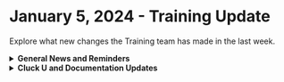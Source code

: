 # January 5, 2024 - Training Update

Explore what new changes the Training team has made in the last week.

<details>

<summary><strong>General News and Reminders</strong></summary>

* **SHOUT OUT** to all those who've successfully taken our [Broken link](broken-reference "mention")Exam, and collected your prestigious **Certified Rewster** badge in Discord.&#x20;
  * Stay tuned for more information on how to get your official certification issued for sharing on LinkedIn, and hanging on your wall with pride.

- **Reminder about the Rewst Onsite:**
  * We are BACK to our regularly scheduled training. You can sign up for our live training at [https://calendly.com/cluck-u](https://calendly.com/cluck-u)
  * Training will be paused again the week of **January 22nd** due to the Rewst Onsite!&#x20;
  * Feel free to sit by the fire, with a glass of bourbon, or tasty leftover New Year drinks, and watch our videos while you wait with anticipation for our return on **January 29th**.
- Join us in our [Cluck-U Discord channel](https://discord.com/channels/936789089703845988/1121465945295167588) if you have any questions, comments, or concerns!

</details>

<details>

<summary><strong>Cluck U and Documentation Updates</strong></summary>

**What's New at Cluck University?**

* Added [Broken link](broken-reference "mention")video

**New & Updated Pages:**

* The last 3 weeks of 2023 Open Mic Pages are here:
  * [dec-15th-2023-compromised-users-automated-documentation-and-troubleshooting-errors.md](../../roc-open-mics/rewst-open-mics-north-america/2023-roc-open-mics/dec-15th-2023-compromised-users-automated-documentation-and-troubleshooting-errors.md "mention")
  * [dec-22nd-2023-simply-having-a-wonderful-rewsty-time.md](../../roc-open-mics/rewst-open-mics-north-america/2023-roc-open-mics/dec-22nd-2023-simply-having-a-wonderful-rewsty-time.md "mention")
  * [dec-29th-2023-last-open-mic-of-2023.md](../../roc-open-mics/rewst-open-mics-north-america/2023-roc-open-mics/dec-29th-2023-last-open-mic-of-2023.md "mention")
* Added [Broken link](broken-reference "mention")
* Added [app-builder](../../../documentation/app-builder/ "mention")pages
* Added [nable](../../../documentation/integrations/individual-integration-documentation/rmm/nable/ "mention")pages
* Added [agent-smith](../../../documentation/agent-smith/ "mention")pages

</details>
